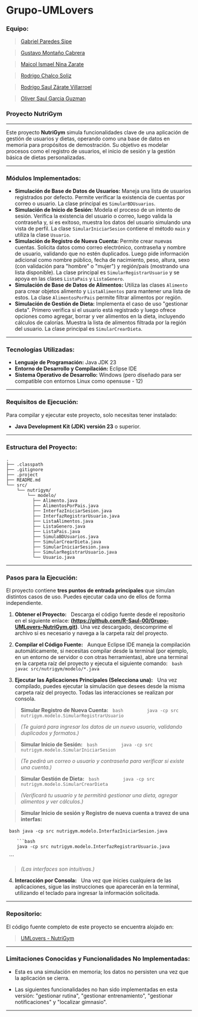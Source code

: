 # Grupo-UMLovers

### Equipo:

> [Gabriel Paredes Sipe](https://github.com/gabrielps0306 "Gabriel Paredes Sipe")

> [Gustavo Montaño Cabrera](https://github.com/Gussxzz "Gustavo Montaño Cabrera")

> [Maicol Ismael Nina Zarate](https://github.com/maicolismael "Maicol Ismael Nina Zarate")

> [Rodrigo Chalco Soliz](https://github.com/RodrigoChalco "Rodrigo Chalco Soliz")

> [Rodrigo Saul Zárate Villarroel](https://github.com/R-Saul-00 "Rodrigo Saul Zárate Villarroel")

> [Oliver Saul Garcia Guzman](https://github.com/olivergarguz "Oliver Saul Garcia Guzman")

### Proyecto NutriGym

---

Este proyecto **NutriGym** simula funcionalidades clave de una aplicación de gestión de usuarios y dietas, operando como una base de datos en memoria para propósitos de demostración. Su objetivo es modelar procesos como el registro de usuarios, el inicio de sesión y la gestión básica de dietas personalizadas.

---
### Módulos Implementados:

* **Simulación de Base de Datos de Usuarios:** Maneja una lista de usuarios registrados por defecto. Permite verificar la existencia de cuentas por correo o usuario. La clase principal es `SimularBDUsuarios`.
* **Simulación de Inicio de Sesión:** Modela el proceso de un intento de sesión. Verifica la existencia del usuario o correo, luego valida la contraseña y, si es exitoso, muestra los datos del usuario simulando una vista de perfil. La clase `SimularIniciarSesion` contiene el método `main` y utiliza la clase `Usuario`.
* **Simulación de Registro de Nueva Cuenta:** Permite crear nuevas cuentas. Solicita datos como correo electrónico, contraseña y nombre de usuario, validando que no estén duplicados. Luego pide información adicional como nombre público, fecha de nacimiento, peso, altura, sexo (con validación para "hombre" o "mujer") y región/país (mostrando una lista disponible). La clase principal es `SimularRegistrarUsuario` y se apoya en las clases `ListaPais` y `ListaGenero`.
* **Simulación de Base de Datos de Alimentos:** Utiliza las clases `Alimento` para crear objetos alimento y `ListaAlimentos` para mantener una lista de estos. La clase `AlimentosPorPais` permite filtrar alimentos por región.
* **Simulación de Gestión de Dieta:** Implementa el caso de uso "gestionar dieta". Primero verifica si el usuario está registrado y luego ofrece opciones como agregar, borrar y ver alimentos en la dieta, incluyendo cálculos de calorías. Muestra la lista de alimentos filtrada por la región del usuario. La clase principal es `SimularCrearDieta`.

---

### Tecnologías Utilizadas:

* **Lenguaje de Programación:** Java JDK 23
* **Entorno de Desarrollo y Compilación:** Eclipse IDE
* **Sistema Operativo de Desarrollo:** Windows (pero diseñado para ser compatible con entornos Linux como opensuse - 12)

---

### Requisitos de Ejecución:

Para compilar y ejecutar este proyecto, solo necesitas tener instalado:
* **Java Development Kit (JDK) versión 23** o superior.

---

### Estructura del Proyecto:
    .
    ├── .classpath
    ├── .gitignore
    ├── .project
    ├── README.md
    └── src/
        └── nutrigym/
            └── modelo/
              ├── Alimento.java
              ├── AlimentosPorPais.java
              ├── InterfazIniciarSesion.java
              ├── InterfazRegistrarUsuario.java
              ├── ListaAlimentos.java
              ├── ListaGenero.java
              ├── ListaPais.java
              ├── SimulaBDUsuarios.java
              ├── SimularCrearDieta.java
              ├── SimularIniciarSesion.java
              ├── SimularRegistrarUsuario.java
              └── Usuario.java   
---

### Pasos para la Ejecución:

El proyecto contiene **tres puntos de entrada principales** que simulan distintos casos de uso. Puedes ejecutar cada uno de ellos de forma independiente.

1.  **Obtener el Proyecto:**
    Descarga el código fuente desde el repositorio en el siguiente enlace: **(https://github.com/R-Saul-00/Grupo-UMLovers-NutriGym.git)**. Una vez descargado, descomprime el archivo si es necesario y navega a la carpeta raíz del proyecto.

2.  **Compilar el Código Fuente:**
    Aunque Eclipse IDE maneja la compilación automáticamente, si necesitas compilar desde la terminal (por ejemplo, en un entorno de servidor o con otras herramientas), abre una terminal en la carpeta raíz del proyecto y ejecuta el siguiente comando:
    ```bash
    javac src/nutrigym/modelo/*.java
    ```

3.  **Ejecutar las Aplicaciones Principales (Selecciona una):**
    Una vez compilado, puedes ejecutar la simulación que desees desde la misma carpeta raíz del proyecto. Todas las interacciones se realizan por consola.

>  **Simular Registro de Nueva Cuenta:**
        ```bash
        java -cp src nutrigym.modelo.SimularRegistrarUsuario
        ```

> *(Te guiará para ingresar los datos de un nuevo usuario, validando duplicados y formatos.)*
 
>   **Simular Inicio de Sesión:**
        ```bash
        java -cp src nutrigym.modelo.SimularIniciarSesion
        ```

> *(Te pedirá un correo o usuario y contraseña para verificar si existe una cuenta.)*
        
> **Simular Gestión de Dieta:**
        ```bash
        java -cp src nutrigym.modelo.SimularCrearDieta
        ```

> *(Verificará tu usuario y te permitirá gestionar una dieta, agregar alimentos y ver cálculos.)*

> **Simular Inicio de sesión y Registro de nueva cuenta a travez de una interfas:**

        ```bash
        java -cp src nutrigym.modelo.InterfazIniciarSesion.java
        ```
        
        ```bash
        java -cp src nutrigym.modelo.InterfazRegistrarUsuario.java
        ```

> *(Las interfaces son intuitivas.)*


4.  **Interacción por Consola:**
    Una vez que inicies cualquiera de las aplicaciones, sigue las instrucciones que aparecerán en la terminal, utilizando el teclado para ingresar la información solicitada.

---

### Repositorio:

El código fuente completo de este proyecto se encuentra alojado en:

> [UMLovers - NutriGym](https://github.com/R-Saul-00/Grupo-UMLovers-NutriGym.git "UMLovers - NutriGym")

---

### Limitaciones Conocidas y Funcionalidades No Implementadas:

* Esta es una simulación en memoria; los datos no persisten una vez que la aplicación se cierra.

* Las siguientes funcionalidades no han sido implementadas en esta versión: "gestionar rutina", "gestionar entrenamiento", "gestionar notificaciones" y "localizar gimnasio".

---
